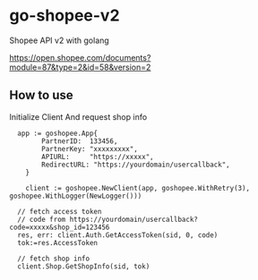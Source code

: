 # go-shopee-v2

Shopee API v2 with golang

https://open.shopee.com/documents?module=87&type=2&id=58&version=2

## How to use

Initialize Client And request shop info

```
  app := goshopee.App{
		PartnerID:  133456,
		PartnerKey: "xxxxxxxxx",
		APIURL:     "https://xxxxx",
		RedirectURL: "https://yourdomain/usercallback",
	}

	client := goshopee.NewClient(app, goshopee.WithRetry(3), goshopee.WithLogger(NewLogger()))

  // fetch access token
  // code from https://yourdomain/usercallback?code=xxxxx&shop_id=123456
  res, err: client.Auth.GetAccessToken(sid, 0, code)
  tok:=res.AccessToken

  // fetch shop info
  client.Shop.GetShopInfo(sid, tok)
```
